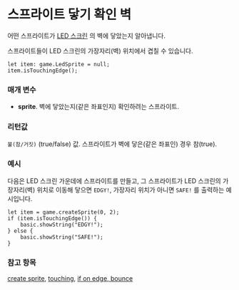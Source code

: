 # 스프라이트 닿기 확인 벽

어떤 스프라이트가 [LED 스크린](/device/screen) 의 벽에 닿았는지 알아냅니다.

스프라이트들이 LED 스크린의 가장자리(벽) 위치에서 겹칠 수 있습니다.

```sig
let item: game.LedSprite = null;
item.isTouchingEdge();
```

### 매개 변수

* **sprite**. 벽에 닿았는지(같은 좌표인지) 확인하려는 스프라이트.

### 리턴값

`불(참/거짓)` (true/false) 값. 스프라이트가 벽에 닿은(같은 좌표인) 경우 참(true).

### 예시

다음은 LED 스크린 가운데에 스프라이트를 만들고, 그 스프라이트가 LED 스크린의 가장자리(벽) 위치로 이동해 닿으면 `EDGY!`, 가장자리 위치가 아니면 `SAFE!` 를 출력하는 예시입니다.

```blocks
let item = game.createSprite(0, 2);
if (item.isTouchingEdge()) {
    basic.showString("EDGY!");
} else {
    basic.showString("SAFE!");
}
```

### 참고 항목

[create sprite](/reference/game/create-sprite), [touching](/reference/game/touching), [if on edge, bounce](/reference/game/if-on-edge-bounce)